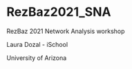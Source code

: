# RezBaz2021_SNA
RezBaz 2021 Network Analysis workshop

Laura Dozal - iSchool

University of Arizona

